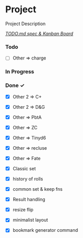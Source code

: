 # Project

Project Description

<em>[TODO.md spec & Kanban Board](https://bit.ly/3fCwKfM)</em>

### Todo

- [ ] Other => charge  

### In Progress


### Done ✓

- [x] Other 2 => C+  
- [x] Other 2 => D&G  
- [x] Other => PbtA  
- [x] Other => ZC  
- [x] Other => Tinyd6  
- [x] Other => recluse  
- [x] Other => Fate  
- [x] Classic set  
- [x] history of rolls  
- [x] common set & keep fns  
- [x] Result handling  
- [x] resize flip  
- [x] minimalist layout  
- [x] bookmark generator command  

